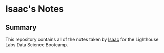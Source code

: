 # Isaac's Notes
## Summary 

This repository contains all of the notes taken by [Isaac](https://github.com/isaac-lee1) for the Lighthouse Labs Data Science Bootcamp.
